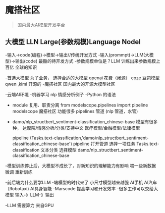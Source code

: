 # 魔搭社区
>国内最大AI模型开发平台

## 大模型 LLN Large(参数规模)Language Nodel
-输入->code(编程)->模型->输出//传统开发方式
-输入(prommpt)->LLM(大模型)->输出(code)  最酷的待开发方式
-参数规模单位是？LLM 训练出来参数规模上百亿 全球的知识


-首选大模型
  为了业务， 选择合适的大模型
    openai 花费（闭源）
    coze 豆包模型 qwen ,kimi 开源的
-魔搭社区
 国内最大的开源大模型社区

 -云端AI环境
 -机器学习 nlp
 情感分析例子
 -Python 的语法
 - module 复用、职责分离
 from modelscope.pipelines import pipeline
 modelscope 魔搭社区  功能很多 pipelines  管道 (nlp 管道，水管)
 

 - damo/nlp_structbert_sentiment-classification_chinese-base
 模型有很多种， 达摩院/情感分析/分类/支持中文
 医疗模型/金融模型/法律模型

   pipeline (Tasks.text-classification,'damo/nlp_structbert_sentiment-classification_chinese-base')
   pipeline 打开管道
   选择一项任务 Tasks.text-classification 文本分类
   选择模型 damo/nlp_structbert_sentiment-classification_chinese-base
  


 -模型训练停止后，大模型不成长了，对新知识的理解能力有影响
  喂一些新数据  微调  重新训练



 -前后端为什么要学LLM
  -端模型的时代来了
  小尺寸模型越来越强 AI手机 AI汽车 （Robotaxi) AI具身智能
  -Marscode 提高学习和开发效率
  -很多工作可以交给大模型
  输入-》LLM-》输出
  
  -LLM 需要算力 来自GPU

 
    

